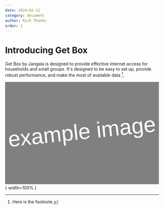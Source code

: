 ```yaml
---
date: 2024-02-12
category: document
author: Rich Thanki
order: 1
---
```



# Introducing Get Box

Get Box by Jangala is designed to provide effective internet access for households and small groups. It's designed to be easy to set up, provide robust performance, and make the most of available data [^1].

![Jangala's Mission](images/jangala-mission.svg){ width=100% } <br/>

[^1]: Here is the footnote.
